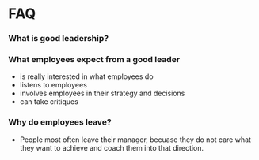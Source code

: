# FAQ

### What is good leadership?

### What employees expect from a good leader

* is really interested in what employees do
* listens to employees
* involves employees in their strategy and decisions
* can take critiques

### Why do employees leave?

* People most often leave their manager, becuase they do not care what they want to achieve and coach them into that direction.